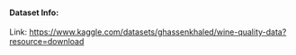 #### Dataset Info:

Link: https://www.kaggle.com/datasets/ghassenkhaled/wine-quality-data?resource=download    